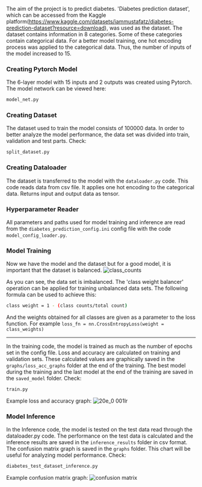 The aim of the project is to predict diabetes. 'Diabetes prediction dataset', which can be accessed from the Kaggle platform(https://www.kaggle.com/datasets/iammustafatz/diabetes-prediction-dataset?resource=download), was used as the dataset. The dataset contains information in 8 categories. Some of these categories contain categorical data. For a better model training, one hot encoding process was applied to the categorical data. Thus, the number of inputs of the model increased to 15.

### Creating Pytorch Model
The 6-layer model with 15 inputs and 2 outputs was created using Pytorch. The model network can be viewed here:
```bash
model_net.py
```
### Creating Dataset
The dataset used to train the model consists of 100000 data. In order to better analyze the model performance, the data set was divided into train, validation and test parts. Check:
```bash
split_dataset.py
```

### Creating Dataloader
The dataset is transferred to the model with the ```dataloader.py``` code. This code reads data from csv file. It applies one hot encoding to the categorical data. Returns input and output data as tensor.

### Hyperparameter Reader
All parameters and paths used for model training and inference are read from the ```diabetes_prediction_config.ini``` config file with the code ```model_config_loader.py```.

### Model Training
Now we have the model and the dataset but for a good model, it is important that the dataset is balanced.
![class_counts](https://github.com/TunahanApaydin/Pytorch-Examples/assets/79514917/1dbf0a54-dae9-4f6f-81dc-402622cb6784)

As you can see, the data set is imbalanced. The 'class weight balancer' operation can be applied for training unbalanced data sets. The following formula can be used to achieve this:
```bash
class weight = 1 - (class counts/total count)
```
And the weights obtained for all classes are given as a parameter to the loss function. For example ```loss_fn = nn.CrossEntropyLoss(weight = class_weights)```

---
In the training code, the model is trained as much as the number of epochs set in the config file. Loss and accuracy are calculated on training and validation sets. These calculated values are graphically saved in the ```graphs/loss_acc_graphs``` folder at the end of the training. The best model during the training and the last model at the end of the training are saved in the ```saved_model``` folder. Check:
```bash
train.py
```

Example loss and accuracy graph:
![20e_0 001lr](https://github.com/TunahanApaydin/Pytorch-Examples/assets/79514917/fa9d4fcb-209c-4626-80a1-fea37da84807)


### Model Inference
In the Inference code, the model is tested on the test data read through the dataloader.py code. The performance on the test data is calculated and the inference results are saved in the ```inference_results``` folder in csv format. The confusion matrix graph is saved in the ```graphs``` folder. This chart will be useful for analyzing model performance. Check:
```bash
diabetes_test_dataset_inference.py
```

Example confusion matrix graph:
![confusion matrix](https://github.com/TunahanApaydin/Pytorch-Examples/assets/79514917/f82e5008-4dc9-449d-8066-e3f07007cf4d)

